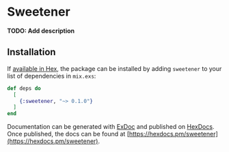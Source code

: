 # Sweetener

**TODO: Add description**

## Installation

If [available in Hex](https://hex.pm/docs/publish), the package can be installed
by adding `sweetener` to your list of dependencies in `mix.exs`:

```elixir
def deps do
  [
    {:sweetener, "~> 0.1.0"}
  ]
end
```

Documentation can be generated with [ExDoc](https://github.com/elixir-lang/ex_doc)
and published on [HexDocs](https://hexdocs.pm). Once published, the docs can
be found at [https://hexdocs.pm/sweetener](https://hexdocs.pm/sweetener).

